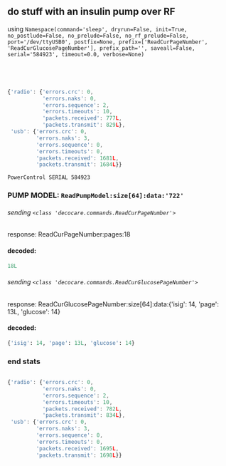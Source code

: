 ## do stuff with an insulin pump over RF
using ` Namespace(command='sleep', dryrun=False, init=True, no_postlude=False, no_prelude=False, no_rf_prelude=False, port='/dev/ttyUSB0', postfix=None, prefix=['ReadCurPageNumber', 'ReadCurGlucosePageNumber'], prefix_path='', saveall=False, serial='584923', timeout=0.0, verbose=None) `
```
```
```
```
```
```
```
```
```javascript
{'radio': {'errors.crc': 0,
           'errors.naks': 0,
           'errors.sequence': 2,
           'errors.timeouts': 10,
           'packets.received': 777L,
           'packets.transmit': 829L},
 'usb': {'errors.crc': 0,
         'errors.naks': 3,
         'errors.sequence': 0,
         'errors.timeouts': 0,
         'packets.received': 1681L,
         'packets.transmit': 1684L}}
```
```
PowerControl SERIAL 584923
```
### PUMP MODEL: `ReadPumpModel:size[64]:data:'722'`
###### sending `<class 'decocare.commands.ReadCurPageNumber'>`
response: ReadCurPageNumber:pages:18
#### decoded:
```python
18L
```
###### sending `<class 'decocare.commands.ReadCurGlucosePageNumber'>`
response: ReadCurGlucosePageNumber:size[64]:data:{'isig': 14, 'page': 13L, 'glucose': 14}
#### decoded:
```python
{'isig': 14, 'page': 13L, 'glucose': 14}
```
### end stats
```
```
```javascript
{'radio': {'errors.crc': 0,
           'errors.naks': 0,
           'errors.sequence': 2,
           'errors.timeouts': 10,
           'packets.received': 782L,
           'packets.transmit': 834L},
 'usb': {'errors.crc': 0,
         'errors.naks': 3,
         'errors.sequence': 0,
         'errors.timeouts': 0,
         'packets.received': 1695L,
         'packets.transmit': 1698L}}
```
